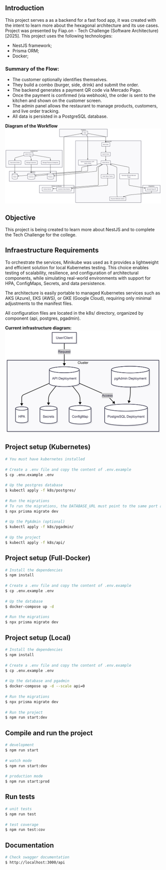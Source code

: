 ## Introduction
This project serves a as a backend for a fast food app, it was created with the intent to learn more about the hexagonal architecture and its use cases.
Project was presented by Fiap.on - Tech Challenge (Software Architecture) [2025].
This project uses the following technologies: 
* NestJS framework;
* Prisma ORM;
* Docker;

### Summary of the Flow:
* The customer optionally identifies themselves.
* They build a combo (burger, side, drink) and submit the order.
* The backend generates a payment QR code via Mercado Pago.
* Once the payment is confirmed (via webhook), the order is sent to the kitchen and shown on the customer screen.
* The admin panel allows the restaurant to manage products, customers, and live order tracking.
* All data is persisted in a PostgreSQL database.

**Diagram of the Workflow**
![Business Diagram](./assets/diagram-business.png)

## Objective
This project is being created to learn more about NestJS and to complete the Tech Challenge for the college.

## Infraestructure Requirements
To orchestrate the services, Minikube was used as it provides a lightweight and efficient solution for local Kubernetes testing. This choice enables testing of scalability, resilience, and configuration of architectural components, while simulating real-world environments with support for HPA, ConfigMaps, Secrets, and data persistence.

The architecture is easily portable to managed Kubernetes services such as AKS (Azure), EKS (AWS), or GKE (Google Cloud), requiring only minimal adjustments to the manifest files.

All configuration files are located in the k8s/ directory, organized by component (api, postgres, pgadmin).

**Current infrastructure diagram:**
![Infraestructure Diagram](./assets/diagram-infra.png)

## Project setup (Kubernetes)
```bash
# You must have kubernetes installed

# Create a .env file and copy the content of .env.example
$ cp .env.example .env

# Up the postgres database
$ kubectl apply -f k8s/postgres/

# Run the migrations
# To run the migrations, the DATABASE_URL must point to the same port as defined in postgres service (30052)
$ npx prisma migrate dev

# Up the PgAdmin (optional)
$ kubectl apply -f k8s/pgadmin/

# Up the project
$ kubectl apply -f k8s/api/
```

## Project setup (Full-Docker)
```bash
# Install the dependencies
$ npm install

# Create a .env file and copy the content of .env.example
$ cp .env.example .env

# Up the database
$ docker-compose up -d

# Run the migrations
$ npx prisma migrate dev
```

## Project setup (Local)
```bash
# Install the dependencies
$ npm install

# Create a .env file and copy the content of .env.example
$ cp .env.example .env

# Up the database and pgadmin
$ docker-compose up -d --scale api=0

# Run the migrations
$ npx prisma migrate dev

# Run the project
$ npm run start:dev
```

## Compile and run the project
```bash
# development
$ npm run start

# watch mode
$ npm run start:dev

# production mode
$ npm run start:prod
```

## Run tests

```bash
# unit tests
$ npm run test

# test coverage
$ npm run test:cov
```

## Documentation

```bash
# Check swagger documentation
$ http://localhost:3000/api
```